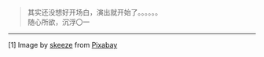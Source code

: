 
> 其实还没想好开场白，演出就开始了。。。。。。  
> 随心所欲，沉浮〇一


---

[1] Image by <a href="https://pixabay.com/users/skeeze-272447/?utm_source=link-attribution&amp;utm_medium=referral&amp;utm_campaign=image&amp;utm_content=923738">skeeze</a> from <a href="https://pixabay.com/?utm_source=link-attribution&amp;utm_medium=referral&amp;utm_campaign=image&amp;utm_content=923738">Pixabay</a>